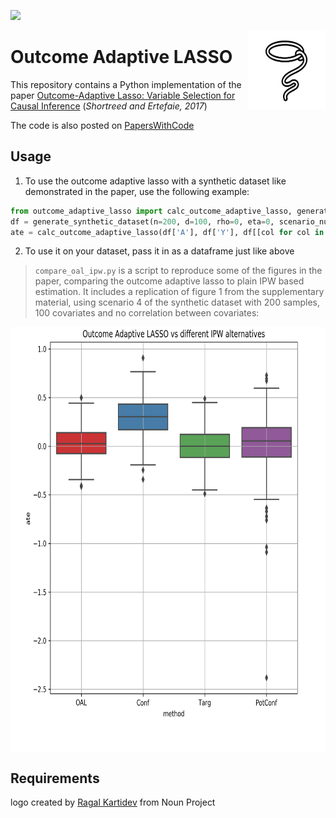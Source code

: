 ![](https://img.shields.io/github/license/tom-beer/Outcome-Adaptive-LASSO?color=magenta&style=plastic)

<img src="images/logo.png" width=125 height=125 align="right">

# Outcome Adaptive LASSO
This repository contains a Python implementation of the paper [Outcome-Adaptive Lasso: Variable Selection for Causal Inference](https://www.ncbi.nlm.nih.gov/pmc/articles/PMC5591052/pdf/nihms-852754.pdf) (*Shortreed and Ertefaie, 2017*)

The code is also posted on [PapersWithCode](https://paperswithcode.com/paper/outcome-adaptive-lasso-variable-selection-for)

## Usage
1. To use the outcome adaptive lasso with a synthetic dataset like demonstrated in the paper, use the following example:
```python
from outcome_adaptive_lasso import calc_outcome_adaptive_lasso, generate_synthetic_dataset
df = generate_synthetic_dataset(n=200, d=100, rho=0, eta=0, scenario_num=4)
ate = calc_outcome_adaptive_lasso(df['A'], df['Y'], df[[col for col in df if col.startswith('X')]])
```

2. To use it on your dataset, pass it in as a dataframe just like above

> `compare_oal_ipw.py` is a script to reproduce some of the figures in the paper, comparing the outcome adaptive lasso to plain IPW based estimation. It includes a replication of figure 1 from the supplementary material, using scenario 4 of the synthetic dataset with 200 samples, 100 covariates and no correlation between covariates:
<img src="images/compare_oal_ipw_output.png" width=680 height=680 align="center">

## Requirements

logo created by [Ragal Kartidev](https://thenounproject.com/search/?q=lasso&i=3411314) from Noun Project
